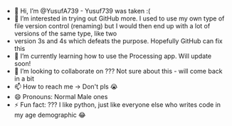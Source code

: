 - 👋 Hi, I’m @YusufA739 - Yusuf739 was taken :( 
- 👀 I’m interested in trying out GitHub more. I used to use my own type of file version control (renaming) but I would then end up with a lot of versions of the same type, like two
- version 3s and 4s which defeats the purpose. Hopefully GitHub can fix this
- 🌱 I’m currently learning how to use the Processing app. Will update soon!
- 💞️ I’m looking to collaborate on ??? Not sure about this - will come back in a bit
- 📫 How to reach me -> Don't pls 😭
- 😄 Pronouns: Normal Male ones
- ⚡ Fun fact: ??? I like python, just like everyone else who writes code in my age demographic 😂



